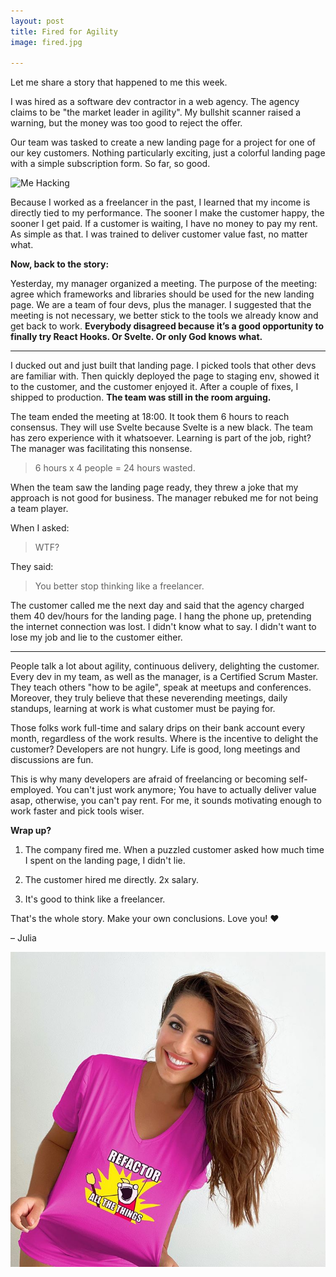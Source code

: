 ```yaml
---
layout: post
title: Fired for Agility
image: fired.jpg

---
```


Let me share a story that happened to me this week.

I was hired as a software dev contractor in a web agency. The agency claims to be "the market leader in agility". My bullshit scanner raised a warning, but the money was too good to reject the offer. 

Our team was tasked to create a new landing page for a project for one of our key customers. Nothing particularly exciting, just a colorful landing page with a simple subscription form. So far, so good.

![Me Hacking](/images/{{page.image}})


Because I worked as a freelancer in the past, I learned that my income is directly tied to my performance. The sooner I make the customer happy, the sooner I get paid. If a customer is waiting, I have no money to pay my rent. As simple as that. I was trained to deliver customer value fast, no matter what. 

**Now, back to the story:**

Yesterday, my manager organized a meeting. The purpose of the meeting: agree which frameworks and libraries should be used for the new landing page. We are a team of four devs, plus the manager. I suggested that the meeting is not necessary, we better stick to the tools we already know and get back to work. **Everybody disagreed because it’s a good opportunity to finally try React Hooks. Or Svelte. Or only God knows what.**

---

I ducked out and just built that landing page. I picked tools that other devs are familiar with. Then quickly deployed the page to staging env, showed it to the customer, and the customer enjoyed it. After a couple of fixes, I shipped to production. **The team was still in the room arguing.**

The team ended the meeting at 18:00. It took them 6 hours to reach consensus. They will use Svelte because Svelte is a new black. The team has zero experience with it whatsoever. Learning is part of the job, right? The manager was facilitating this nonsense. 

> 6 hours x 4 people = 24 hours wasted.

When the team saw the landing page ready, they threw a joke that my approach is not good for business. The manager rebuked me for not being a team player. 

When I asked: 

> WTF?

They said: 

> You better stop thinking like a freelancer. 

The customer called me the next day and said that the agency charged them 40 dev/hours for the landing page. I hang the phone up, pretending the internet connection was lost. I didn't know what to say. I didn't want to lose my job and lie to the customer either.

---

People talk a lot about agility, continuous delivery, delighting the customer. Every dev in my team, as well as the manager, is a Certified Scrum Master. They teach others "how to be agile", speak at meetups and conferences. Moreover, they truly believe that these neverending meetings, daily standups, learning at work is what customer must be paying for. 

Those folks work full-time and salary drips on their bank account every month, regardless of the work results. Where is the incentive to delight the customer? Developers are not hungry. Life is good, long meetings and discussions are fun.

This is why many developers are afraid of freelancing or becoming self-employed. You can't just work anymore; You have to actually deliver value asap, otherwise, you can't pay rent. For me, it sounds motivating enough to work faster and pick tools wiser. 

**Wrap up?**

1. The company fired me. When a puzzled customer asked how much time I spent on the landing page, I didn't lie.

2. The customer hired me directly. 2x salary.

3. It's good to think like a freelancer.

That's the whole story. Make your own conclusions. Love you! ❤️ 

– Julia

![Me Hacking](/images/fired2.jpg)